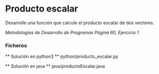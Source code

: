 # Producto escalar

Desarrolle una función que calcule el producto escalar de dos vectores.

*Metodologías de Desarrollo de Programas*
*Página 60,  Ejercicio 1*

### Ficheros ###
** Solución en python3 **
python/producto_escalar.py

** Solución en java **
java/productoEscalar.java

